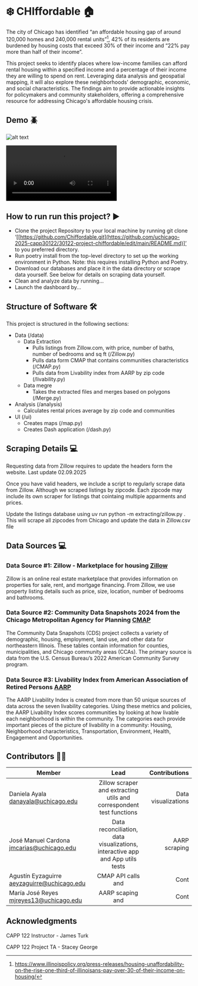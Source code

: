 # :snowflake: CHIffordable :house:

The city of Chicago has identified “an affordable housing gap of around 120,000 homes and 240,000 rental units”[^1], 42% of its residents are burdened by housing costs that exceed 30% of their income and “22% pay more than half of their income”. 

This project seeks to identify places where low-income families can afford rental housing within a specified income and a percentage of their income they are willing to spend on rent. Leveraging data analysis and geospatial mapping, it will also explore these neighborhoods' demographic, economic, and social characteristics. The findings aim to provide actionable insights for policymakers and community stakeholders, offering a comprehensive resource for addressing Chicago's affordable housing crisis.

## Demo :beetle:

![alt text](https://github.com/uchicago-2025-capp30122/30122-project-chiffordable/blob/main/milestones/media/Screenshot%202025-03-09%20at%205.17.51%E2%80%AFp.m..png)


![alt text](https://github.com/uchicago-2025-capp30122/30122-project-chiffordable/blob/main/milestones/media/Chiffordable-%20desc.mp4)

## How to run run this project? :arrow_forward:

- Clone the project Repository to your local machine by running git clone ‘[[https://github.com/Chiffordable.git](https://github.com/uchicago-2025-capp30122/30122-project-chiffordable/edit/main/README.md)]’ to you preferred directory.
- Run poetry install from the top-level directory to set up the working environment in Python. Note: this requires installing Python and Poetry.
- Download our databases and place it in the data directory or scrape data yourself. See below for details on scraping data yourself.
- Clean and analyze data by running...
- Launch the dashboard by...

## Structure of Software :hammer_and_wrench:
This project is structured in the following sections:

- Data (/data)
  - Data Extraction
    - Pulls listings from Zillow.com, with price, number of baths, number of bedrooms and sq ft (/Zillow.py)
    - Pulls data form CMAP that contains communities characteristics (/CMAP.py)
    - Pulls data from Livability index from AARP by zip code (/livability.py)
  - Data megre
    - Takes the extracted files and merges based on polygons (/Merge.py) 
- Analysis (/analysis)
  - Calculates rental prices average by zip code and communities
- UI (/ui)
  - Creates maps (/map.py)
  - Creates Dash application (/dash.py)
 
## Scraping Details :computer:

Requesting data from Zillow requires to update the headers form the website.
Last update 02.09.2025

Once you have valid headers, we include a script to regularly scrape data from Zillow. Although we scraped listings by zipcode. Each zipcode may include its own scraper for listings that cointaing multiple apparments and prices. 

Update the listings database using uv run python -m extracting/zillow.py . This will scrape all zipcodes from Chicago and update the data in Zillow.csv file

## Data Sources :computer:

### Data Source #1: Zillow - Marketplace for housing [Zillow](https://www.zillow.com/chicago-il/rent-houses/?searchQueryState=%7B%22pagination%22%3A%7B%7D%2C%22isMapVisible%22%3Atrue%2C%22mapBounds%22%3A%7B%22west%22%3A-88.2828080184946%2C%22east%22%3A-87.06057901458836%2C%22south%22%3A41.559915483636956%2C%22north%22%3A42.17860982259146%7D%2C%22regionSelection%22%3A%5B%7B%22regionId%22%3A17426%2C%22regionType%22%3A6%7D%5D%2C%22filterState%22%3A%7B%22sort%22%3A%7B%22value%22%3A%22priorityscore%22%7D%2C%22fr%22%3A%7B%22value%22%3Atrue%7D%2C%22fsba%22%3A%7B%22value%22%3Afalse%7D%2C%22fsbo%22%3A%7B%22value%22%3Afalse%7D%2C%22nc%22%3A%7B%22value%22%3Afalse%7D%2C%22cmsn%22%3A%7B%22value%22%3Afalse%7D%2C%22auc%22%3A%7B%22value%22%3Afalse%7D%2C%22fore%22%3A%7B%22value%22%3Afalse%7D%2C%22tow%22%3A%7B%22value%22%3Afalse%7D%2C%22mf%22%3A%7B%22value%22%3Afalse%7D%2C%22con%22%3A%7B%22value%22%3Afalse%7D%2C%22land%22%3A%7B%22value%22%3Afalse%7D%2C%22apa%22%3A%7B%22value%22%3Afalse%7D%2C%22manu%22%3A%7B%22value%22%3Afalse%7D%2C%22apco%22%3A%7B%22value%22%3Afalse%7D%7D%2C%22isListVisible%22%3Atrue%7D)

Zillow is an online real estate marketplace that provides information on properties for sale, rent, and mortgage financing. From Zillow, we use property listing details such as price, size, location, number of bedrooms and bathrooms.

### Data Source #2: Community Data Snapshots 2024 from the Chicago Metropolitan Agency for Planning [CMAP](https://datahub.cmap.illinois.gov/datasets/CMAPGIS::community-data-snapshots-2024/explore?layer=0)

The Community Data Snapshots (CDS) project collects a variety of demographic, housing, employment, land use, and other data for northeastern Illinois. These tables contain information for counties, municipalities, and Chicago community areas (CCAs). The primary source is data from the U.S. Census Bureau’s 2022 American Community Survey program.

### Data Source #3: Livability Index from American Association of Retired Persons [AARP](https://livabilityindex.aarp.org/search/Chicago,%20Illinois,%20United%20States)

The AARP Livability Index is created from more than 50 unique sources of data across the seven livability categories. Using these metrics and policies, the AARP Livability Index scores communities by looking at how livable each neighborhood is within the community. The categories each provide important pieces of the picture of livability in a community: Housing, Neighborhood characteristics, Transportation, Environment, Health, Engagement and Opportunities.

## Contributors :couple::couple:

| Member        | Lead           | Contributions  |
| ------------- |:-------------:| -----:|
| Daniela Ayala <danayala@uchicago.edu>      | Zillow scraper and extracting utils and correspondent test functions | Data visualizations |
| José Manuel Cardona <jmcarias@uchicago.edu>      | Data reconciliation, data visualizations, interactive app and App utils tests      |   AARP scraping |
| Agustín Eyzaguirre <aeyzaguirre@uchicago.edu> | CMAP API calls and       |    Cont |
| María José Reyes  <mjreyes13@uchicago.edu> | AARP scaping and      |    Cont |

## Acknowledgments

CAPP 122 Instructor - James Turk

CAPP 122 Project TA - Stacey George

[^1]: https://www.illinoispolicy.org/press-releases/housing-unaffordability-on-the-rise-one-third-of-illinoisans-pay-over-30-of-their-income-on-housing/
